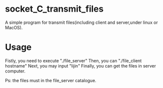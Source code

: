 socket_C_transmit_files
=======================

A simple program for transmit files(including client and server,under linux or MacOS).

Usage
=======================
Fistly, you need to execute "./file_server"
Then, you can "./file_client hostname"
Next, you may input "lijin"
Finally, you can get the files in server computer.

Ps: the files must in the file_server catalogue.
